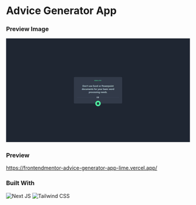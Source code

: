 # Advice Generator App

### Preview Image
![Desktop](DesktopPreview.png)

### Preview
https://frontendmentor-advice-generator-app-lime.vercel.app/

### Built With
![Next JS](https://img.shields.io/badge/Next.js-000000.svg?style=for-the-badge&logo=nextdotjs&logoColor=white)
![Tailwind CSS](https://img.shields.io/badge/Tailwind%20CSS-06B6D4.svg?style=for-the-badge&logo=Tailwind-CSS&logoColor=white)
